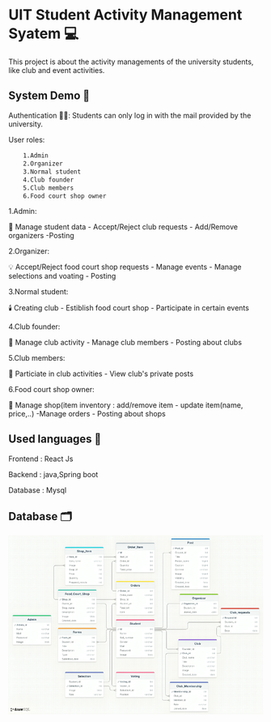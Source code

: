 
# UIT Student Activity Management Syatem 💻
This project is about the activity managements of the university students, like club and event activities.



## System Demo 🤖 

Authentication 👨‍💼:
         Students can only log in with the mail      provided by the university.

User roles:

        1.Admin 
        2.Organizer 
        3.Normal student
        4.Club founder
        5.Club members
        6.Food court shop owner

1.Admin:
         
🪼 Manage student data - Accept/Reject club requests - Add/Remove organizers -Posting

2.Organizer: 

💡 Accept/Reject food court shop requests - Manage events - Manage selections and voating - Posting

3.Normal student: 

🕯️ Creating club - Estiblish food court shop - Participate in certain events

4.Club founder: 

🎲 Manage club activity - Manage club members - Posting about clubs

5.Club members: 

🍁 Particiate in club activities - View club's private posts

6.Food court shop owner: 

🍿 Manage shop(item inventory : add/remove item - update item(name, price,..) -Manage orders - Posting about shops

## Used languages 🍵

Frontend  : React Js

Backend  : java,Spring boot

Database : Mysql

## Database 🗂️

![Result Image](img/Database_Schema.png)
